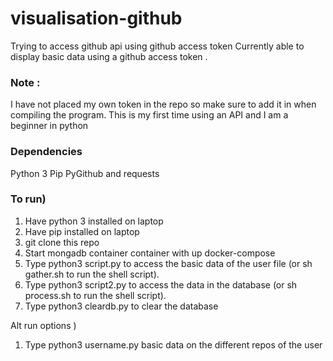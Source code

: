 # visualisation-github
Trying to access github api using github access token 
Currently able to display basic data using a github access token . 

### Note :
 I have not placed my own token in the repo so make sure to add it in when compiling the program.
 This is my first time using an API and I am a beginner in python

### Dependencies
Python 3
Pip
PyGithub and requests

### To run)
1. Have python 3 installed on laptop
2. Have pip installed on laptop
3. git clone this repo
4. Start mongadb container container with up docker-compose
5.  Type python3 script.py to access the basic data of the user file (or sh gather.sh to run the shell script).
6.  Type python3 script2.py to access the data in the database (or sh process.sh to run the shell script).
7.  Type python3 cleardb.py to clear the database 

Alt run options )
1. Type python3 username.py basic data on the different repos of the user
